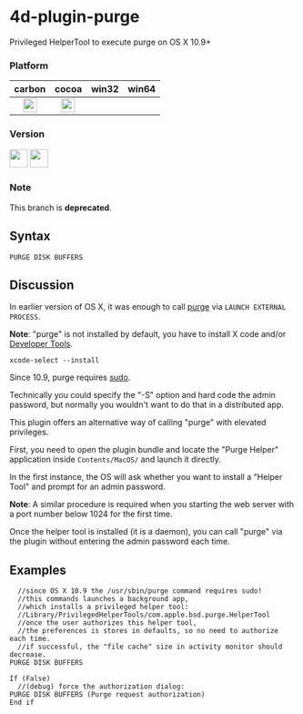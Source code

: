 4d-plugin-purge
===============

Privileged HelperTool to execute purge on OS X 10.9+

### Platform

| carbon | cocoa | win32 | win64 |
|:------:|:-----:|:---------:|:---------:|
|<img src="https://cloud.githubusercontent.com/assets/1725068/22371562/1b091f0a-e4db-11e6-8458-8653954a7cce.png" width="24" height="24" />|<img src="https://cloud.githubusercontent.com/assets/1725068/22371562/1b091f0a-e4db-11e6-8458-8653954a7cce.png" width="24" height="24" />|||

### Version

<img src="https://cloud.githubusercontent.com/assets/1725068/18940649/21945000-8645-11e6-86ed-4a0f800e5a73.png" width="32" height="32" /> <img src="https://cloud.githubusercontent.com/assets/1725068/18940648/2192ddba-8645-11e6-864d-6d5692d55717.png" width="32" height="32" />

### Note

This branch is **deprecated**.

## Syntax

```
PURGE DISK BUFFERS
```

## Discussion

In earlier version of OS X, it was enough to call [purge](https://developer.apple.com/library/mac/documentation/Darwin/Reference/ManPages/man8/purge.8.html) via ``LAUNCH EXTERNAL PROCESS``.

**Note**: "purge" is not installed by default, you have to install X code and/or [Developer Tools](https://developer.apple.com/downloads/index.action).

```
xcode-select --install
```

Since 10.9, purge requires [sudo](https://developer.apple.com/library/mac/documentation/Darwin/Reference/ManPages/man8/sudo.8.html#//apple_ref/doc/man/8/sudo).

Technically you could specify the "-S" option and hard code the admin password, but normally you wouldn't want to do that in a distributed app.

This plugin offers an alternative way of calling "purge" with elevated privileges.

First, you need to open the plugin bundle and locate the "Purge Helper" application inside ```Contents/MacOS/``` and launch it directly.

In the first instance, the OS will ask whether you want to install a "Helper Tool" and prompt for an admin password.

**Note**: A similar procedure is required when you starting the web server with a port number below 1024 for the first time.

Once the helper tool is installed (it is a daemon), you can call "purge" via the plugin without entering the admin password each time.

## Examples

```
  //since OS X 10.9 the /usr/sbin/purge command requires sudo!
  //this commands launches a background app,
  //which installs a privileged helper tool:
  //Library/PrivilegedHelperTools/com.apple.bsd.purge.HelperTool
  //once the user authorizes this helper tool,
  //the preferences is stores in defaults, so no need to authorize each time.
  //if successful, the "file cache" size in activity monitor should decrease.
PURGE DISK BUFFERS 

If (False)
  //(debug) force the authorization dialog:
PURGE DISK BUFFERS (Purge request authorization)
End if 
```

